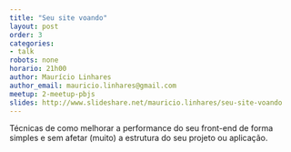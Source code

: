 ```yaml
---
title: "Seu site voando"
layout: post
order: 3
categories:
- talk
robots: none
horario: 21h00
author: Maurício Linhares
author_email: mauricio.linhares@gmail.com
meetup: 2-meetup-pbjs
slides: http://www.slideshare.net/mauricio.linhares/seu-site-voando
---
```


Técnicas de como melhorar a performance do seu front-end de forma simples e sem afetar (muito) a estrutura do seu projeto ou aplicação.